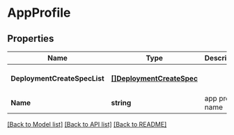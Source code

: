 # AppProfile

## Properties
Name | Type | Description | Notes
------------ | ------------- | ------------- | -------------
**DeploymentCreateSpecList** | [**[]DeploymentCreateSpec**](deployment_create_spec.md) |  | [optional] [default to null]
**Name** | **string** | app profile name | [default to null]

[[Back to Model list]](../README.md#documentation-for-models) [[Back to API list]](../README.md#documentation-for-api-endpoints) [[Back to README]](../README.md)


